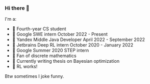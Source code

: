 ### Hi there 👋

I'm a:
- 🌈 Fourth-year CS student 
- 🌯 Google SWE intern October 2022 - Present
- 🦏 Yandex Middle Java Developer April 2022 - September 2022
- 🦄 Jetbrains Deep RL intern October 2020 - January 2022
- 🥦 Google Summer 2020 STEP intern
- 💚 Fan of discrete mathematics
- 🌻 Currently writing thesis on Bayesian optimization
- 🐷 RL works! 


Btw sometimes I joke funny.
